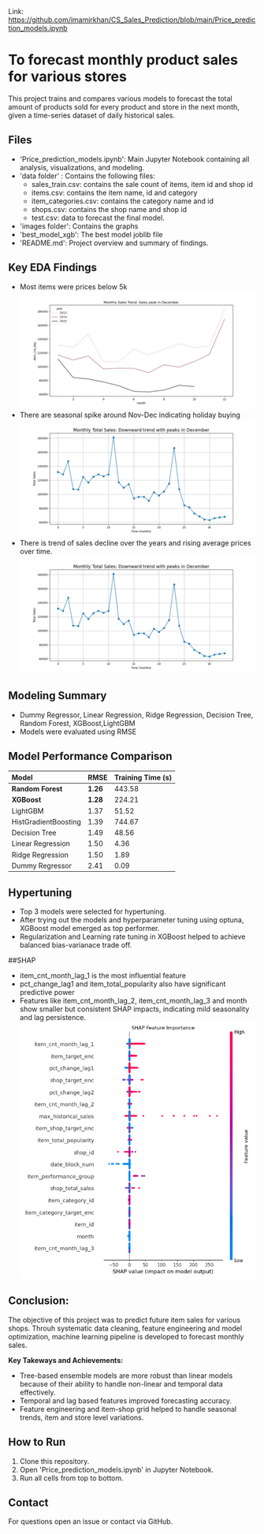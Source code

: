 Link: https://github.com/imamirkhan/CS_Sales_Prediction/blob/main/Price_prediction_models.ipynb

# To forecast monthly product sales for various stores

This project trains and compares various models to forecast the total amount of products sold for every product and store in the next month, given a time-series dataset of daily historical sales. 


## Files

- 'Price_prediction_models.ipynb': Main Jupyter Notebook containing all analysis, visualizations, and modeling.
- 'data folder' : Contains the following files:
	- sales_train.csv: contains the sale count of items, item id and shop id
	- items.csv: contains the item name, id and category
	- item_categories.csv: contains the category name and id
	- shops.csv: contains the shop name and shop id
	- test.csv: data to forecast the final model.
- 'images folder': Contains the graphs 
- 'best_model_xgb': The best model joblib file
- 'README.md': Project overview and summary of findings.

## Key EDA Findings

- Most items were prices below 5k
![sales](https://github.com/imamirkhan/CS_Sales_Prediction/blob/main/images/monthly_sales.png)
- There are seasonal spike around Nov-Dec indicating holiday buying
![monthly sales](https://github.com/imamirkhan/CS_Sales_Prediction/blob/main/images/sales-trend.png)
- There is trend of sales decline over the years and rising average prices over time.
![trend](https://github.com/imamirkhan/CS_Sales_Prediction/blob/main/images/sales-trend.png)

## Modeling Summary

- Dummy Regressor, Linear Regression, Ridge Regression, Decision Tree, Random Forest, XGBoost,LightGBM
- Models were evaluated using RMSE

## Model Performance Comparison

| Model | RMSE | Training Time (s) |
| :--- | :--- | :--- |
| **Random Forest** | **1.26** | 443.58 |
| **XGBoost** | **1.28** | 224.21 |
| LightGBM | 1.37 | 51.52 |
| HistGradientBoosting | 1.39 | 744.67 |
| Decision Tree | 1.49 | 48.56 |
| Linear Regression | 1.50 | 4.36 |
| Ridge Regression | 1.50 | 1.89 |
| Dummy Regressor | 2.41 | 0.09 |

## Hypertuning
- Top 3 models were selected for hypertuning. 
- After trying out the models and hyperparameter tuning using optuna, XGBoost model emerged as top performer.
- Regularization and Learning rate tuning in XGBoost helped to achieve balanced bias-varianace trade off.

##SHAP

- item_cnt_month_lag_1 is the most influential feature
- pct_change_lag1 and item_total_popularity also have significant predictive power
- Features like item_cnt_month_lag_2, item_cnt_month_lag_3 and month show smaller but consistent SHAP impacts, indicating mild seasonality and lag persistence.
![trend](https://github.com/imamirkhan/CS_Sales_Prediction/blob/main/images/SHAP.png)

## Conclusion:
The objective of this project was to predict future item sales for various shops. Throuh systematic data cleaning, feature engineering and model optimization, machine learning pipeline is developed to forecast monthly sales.

**Key Takeways and Achievements:**
- Tree-based ensemble models are more robust than linear models because of their ability to handle non-linear and temporal data effectively.
- Temporal and lag based features improved forecasting accuracy.
- Feature engineering and item-shop grid helped to handle seasonal trends, item and store level variations.


## How to Run

1. Clone this repository.
2. Open 'Price_prediction_models.ipynb' in Jupyter Notebook.
3. Run all cells from top to bottom.

## Contact

For questions open an issue or contact via GitHub.

